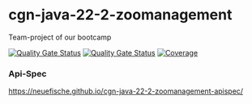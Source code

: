 # cgn-java-22-2-zoomanagement
Team-project of our bootcamp

[![Quality Gate Status](https://sonarcloud.io/api/project_badges/measure?project=neuefische_cgn-java-22-2-zoomanagement-frontend&metric=alert_status)](https://sonarcloud.io/summary/new_code?id=neuefische_cgn-java-22-2-zoomanagement-frontend)
[![Quality Gate Status](https://sonarcloud.io/api/project_badges/measure?project=neuefische_cgn-java-22-2-zoomanagement-backend&metric=alert_status)](https://sonarcloud.io/summary/new_code?id=neuefische_cgn-java-22-2-zoomanagement-backend)
[![Coverage](https://sonarcloud.io/api/project_badges/measure?project=neuefische_cgn-java-22-2-zoomanagement-backend&metric=coverage)](https://sonarcloud.io/summary/new_code?id=neuefische_cgn-java-22-2-zoomanagement-backend)

### Api-Spec
https://neuefische.github.io/cgn-java-22-2-zoomanagement-apispec/
